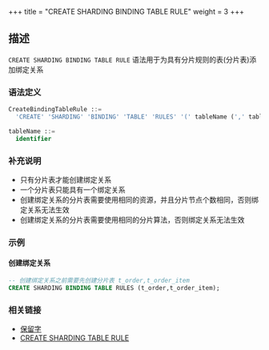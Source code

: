 +++
title = "CREATE SHARDING BINDING TABLE RULE"
weight = 3
+++

## 描述

`CREATE SHARDING BINDING TABLE RULE` 语法用于为具有分片规则的表(分片表)添加绑定关系

### 语法定义

```SQL
CreateBindingTableRule ::=
  'CREATE' 'SHARDING' 'BINDING' 'TABLE' 'RULES' '(' tableName (',' tableName)* ')'

tableName ::=
  identifier
```

### 补充说明

- 只有分片表才能创建绑定关系
- 一个分片表只能具有一个绑定关系
- 创建绑定关系的分片表需要使用相同的资源，并且分片节点个数相同，否则绑定关系无法生效
- 创建绑定关系的分片表需要使用相同的分片算法，否则绑定关系无法生效

### 示例

#### 创建绑定关系

```sql
-- 创建绑定关系之前需要先创建分片表 t_order,t_order_item
CREATE SHARDING BINDING TABLE RULES (t_order,t_order_item);
```

### 相关链接
- [保留字](/cn/reference/distsql/syntax/reserved-word/)
- [CREATE SHARDING TABLE RULE](/cn/reference/distsql/syntax/rdl/rule-definition/create-sharding-table-rule/)

